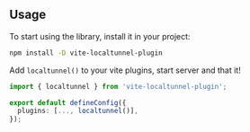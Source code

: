 ## Usage

To start using the library, install it in your project:

```bash
npm install -D vite-localtunnel-plugin
```

Add `localtunnel()` to your vite plugins, start server and that it!

```ts
import { localtunnel } from 'vite-localtunnel-plugin';

export default defineConfig({
  plugins: [..., localtunnel()],
});

```

